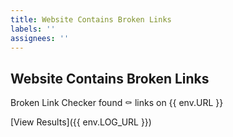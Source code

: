```yaml
---
title: Website Contains Broken Links
labels: ''
assignees: ''
---
```


## Website Contains Broken Links

Broken Link Checker found :coffin: links on {{ env.URL }}

[View Results]({{ env.LOG_URL }})